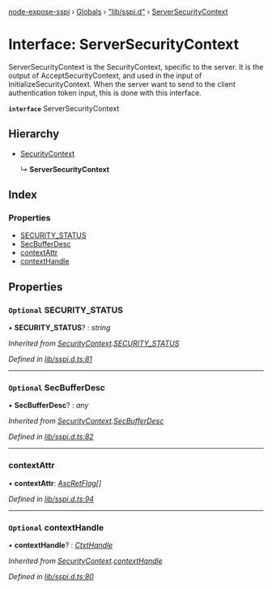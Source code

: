 [node-expose-sspi](../README.md) › [Globals](../globals.md) › ["lib/sspi.d"](../modules/_lib_sspi_d_.md) › [ServerSecurityContext](_lib_sspi_d_.serversecuritycontext.md)

# Interface: ServerSecurityContext

ServerSecurityContext is the SecurityContext, specific to the server.
It is the output of AcceptSecurityContext, and used in the input of InitializeSecurityContext.
When the server want to send to the client authentication token input, this is done with this interface.

**`interface`** ServerSecurityContext

## Hierarchy

* [SecurityContext](_lib_sspi_d_.securitycontext.md)

  ↳ **ServerSecurityContext**

## Index

### Properties

* [SECURITY_STATUS](_lib_sspi_d_.serversecuritycontext.md#optional-security_status)
* [SecBufferDesc](_lib_sspi_d_.serversecuritycontext.md#optional-secbufferdesc)
* [contextAttr](_lib_sspi_d_.serversecuritycontext.md#contextattr)
* [contextHandle](_lib_sspi_d_.serversecuritycontext.md#optional-contexthandle)

## Properties

### `Optional` SECURITY_STATUS

• **SECURITY_STATUS**? : *string*

*Inherited from [SecurityContext](_lib_sspi_d_.securitycontext.md).[SECURITY_STATUS](_lib_sspi_d_.securitycontext.md#optional-security_status)*

*Defined in [lib/sspi.d.ts:81](https://github.com/jlguenego/node-expose-sspi/blob/f44ba74/lib/sspi.d.ts#L81)*

___

### `Optional` SecBufferDesc

• **SecBufferDesc**? : *any*

*Inherited from [SecurityContext](_lib_sspi_d_.securitycontext.md).[SecBufferDesc](_lib_sspi_d_.securitycontext.md#optional-secbufferdesc)*

*Defined in [lib/sspi.d.ts:82](https://github.com/jlguenego/node-expose-sspi/blob/f44ba74/lib/sspi.d.ts#L82)*

___

###  contextAttr

• **contextAttr**: *[AscRetFlag](../modules/_lib_flags_ascretflag_d_.md#ascretflag)[]*

*Defined in [lib/sspi.d.ts:94](https://github.com/jlguenego/node-expose-sspi/blob/f44ba74/lib/sspi.d.ts#L94)*

___

### `Optional` contextHandle

• **contextHandle**? : *[CtxtHandle](_lib_sspi_d_.ctxthandle.md)*

*Inherited from [SecurityContext](_lib_sspi_d_.securitycontext.md).[contextHandle](_lib_sspi_d_.securitycontext.md#optional-contexthandle)*

*Defined in [lib/sspi.d.ts:80](https://github.com/jlguenego/node-expose-sspi/blob/f44ba74/lib/sspi.d.ts#L80)*

